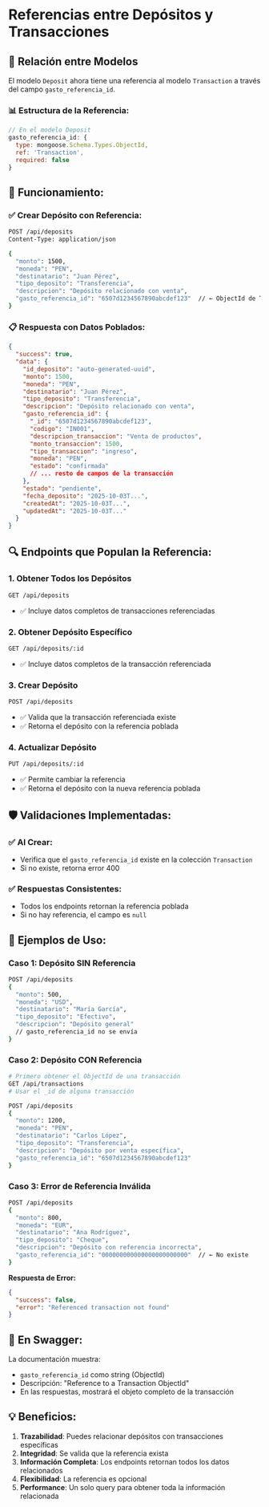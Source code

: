 # Referencias entre Depósitos y Transacciones

## 🔗 Relación entre Modelos

El modelo `Deposit` ahora tiene una referencia al modelo `Transaction` a través del campo `gasto_referencia_id`.

### 📊 **Estructura de la Referencia:**

```javascript
// En el modelo Deposit
gasto_referencia_id: {
  type: mongoose.Schema.Types.ObjectId,
  ref: 'Transaction',
  required: false
}
```

## 🎯 **Funcionamiento:**

### ✅ **Crear Depósito con Referencia:**
```bash
POST /api/deposits
Content-Type: application/json

{
  "monto": 1500,
  "moneda": "PEN",
  "destinatario": "Juan Pérez",
  "tipo_deposito": "Transferencia",
  "descripcion": "Depósito relacionado con venta",
  "gasto_referencia_id": "6507d1234567890abcdef123"  // ← ObjectId de Transaction
}
```

### 📋 **Respuesta con Datos Poblados:**
```json
{
  "success": true,
  "data": {
    "id_deposito": "auto-generated-uuid",
    "monto": 1500,
    "moneda": "PEN",
    "destinatario": "Juan Pérez",
    "tipo_deposito": "Transferencia",
    "descripcion": "Depósito relacionado con venta",
    "gasto_referencia_id": {
      "_id": "6507d1234567890abcdef123",
      "codigo": "IN001",
      "descripcion_transaccion": "Venta de productos",
      "monto_transaccion": 1500,
      "tipo_transaccion": "ingreso",
      "moneda": "PEN",
      "estado": "confirmada"
      // ... resto de campos de la transacción
    },
    "estado": "pendiente",
    "fecha_deposito": "2025-10-03T...",
    "createdAt": "2025-10-03T...",
    "updatedAt": "2025-10-03T..."
  }
}
```

## 🔍 **Endpoints que Populan la Referencia:**

### 1. **Obtener Todos los Depósitos**
```bash
GET /api/deposits
```
- ✅ Incluye datos completos de transacciones referenciadas

### 2. **Obtener Depósito Específico**
```bash
GET /api/deposits/:id
```
- ✅ Incluye datos completos de la transacción referenciada

### 3. **Crear Depósito**
```bash
POST /api/deposits
```
- ✅ Valida que la transacción referenciada existe
- ✅ Retorna el depósito con la referencia poblada

### 4. **Actualizar Depósito**
```bash
PUT /api/deposits/:id
```
- ✅ Permite cambiar la referencia
- ✅ Retorna el depósito con la nueva referencia poblada

## 🛡️ **Validaciones Implementadas:**

### ✅ **Al Crear:**
- Verifica que el `gasto_referencia_id` existe en la colección `Transaction`
- Si no existe, retorna error 400

### ✅ **Respuestas Consistentes:**
- Todos los endpoints retornan la referencia poblada
- Si no hay referencia, el campo es `null`

## 📝 **Ejemplos de Uso:**

### **Caso 1: Depósito SIN Referencia**
```bash
POST /api/deposits
{
  "monto": 500,
  "moneda": "USD",
  "destinatario": "María García",
  "tipo_deposito": "Efectivo",
  "descripcion": "Depósito general"
  // gasto_referencia_id no se envía
}
```

### **Caso 2: Depósito CON Referencia**
```bash
# Primero obtener el ObjectId de una transacción
GET /api/transactions
# Usar el _id de alguna transacción

POST /api/deposits
{
  "monto": 1200,
  "moneda": "PEN",
  "destinatario": "Carlos López",
  "tipo_deposito": "Transferencia",
  "descripcion": "Depósito por venta específica",
  "gasto_referencia_id": "6507d1234567890abcdef123"
}
```

### **Caso 3: Error de Referencia Inválida**
```bash
POST /api/deposits
{
  "monto": 800,
  "moneda": "EUR",
  "destinatario": "Ana Rodríguez",
  "tipo_deposito": "Cheque",
  "descripcion": "Depósito con referencia incorrecta",
  "gasto_referencia_id": "000000000000000000000000"  // ← No existe
}
```

**Respuesta de Error:**
```json
{
  "success": false,
  "error": "Referenced transaction not found"
}
```

## 🎨 **En Swagger:**

La documentación muestra:
- `gasto_referencia_id` como string (ObjectId)
- Descripción: "Reference to a Transaction ObjectId"
- En las respuestas, mostrará el objeto completo de la transacción

## 💡 **Beneficios:**

1. **Trazabilidad**: Puedes relacionar depósitos con transacciones específicas
2. **Integridad**: Se valida que la referencia exista
3. **Información Completa**: Los endpoints retornan todos los datos relacionados
4. **Flexibilidad**: La referencia es opcional
5. **Performance**: Un solo query para obtener toda la información relacionada